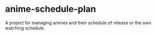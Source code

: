 # anime-schedule-plan
A project for managing animes and their schedule of release or the own watching schedule.
